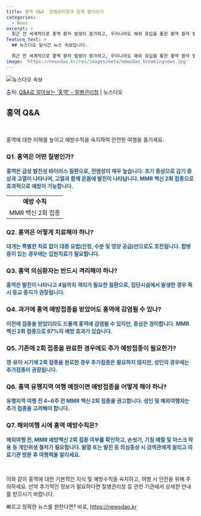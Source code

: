 ```yaml
---
title: 홍역 Q&A  질병관리청과 함께 알아보기
categories:
  - News
excerpt: >
  최근 전 세계적으로 홍역 환자 발생이 증가하고, 우리나라도 해외 유입을 통한 홍역 환자 발생 위험이 증가함에…
feature_text: >
  ## 뉴스다오 실시간 뉴스 속보입니다.

  최근 전 세계적으로 홍역 환자 발생이 증가하고, 우리나라도 해외 유입을 통한 홍역 환자 발생 위험이 증가함에…
image: 'https://newsdao.kr/res/images/meta/newsdao_breakingnews.jpg'
---
```


![뉴스다오 속보](https://newsdao.kr/res/images/meta/newsdao_breakingnews.jpg)

<p>출처: <a href="https://newsdao.kr/3145" rel="dofollow">Q&A로 알아보는 ‘홍역’ - 질병관리청</a> | 뉴스다오</p>

<h2 data-ke-size="size26">홍역 Q&A</h2>
<p data-ke-size="size16">&nbsp;</p>
홍역에 대한 이해를 높이고 예방수칙을 숙지하여 안전한 여행을 즐기세요.

<h3>Q1. 홍역은 어떤 질병인가?</h3>
<p><b><span style="color: #1a5490;">홍역은 급성 발진성 바이러스 질환으로, 전염성이 매우 높습니다. 초기 증상으로 감기 증상과 고열이 나타나며, 고열과 함께 온몸에 발진이 나타납니다. MMR 백신 2회 접종으로 효과적으로 예방이 가능합니다.</span></b></p>
<table>
	<tr>
		<td style="text-align: center; height: 17px;"><b>예방 수칙</b></td>
	</tr>
	<tr>
		<td>MMR 백신 2회 접종</td>
	</tr>
</table>

<h3>Q2. 홍역은 어떻게 치료해야 하나?</h3>
<p><b><span style="color: #1a5490;">대개는 특별한 치료 없이 대증 요법(안정, 수분 및 영양 공급)만으로도 호전됩니다. 합병증이 있는 경우에는 입원치료가 필요합니다.</span></b></p>

<h3>Q3. 홍역 의심환자는 반드시 격리해야 하나?</h3>
<p><b><span style="color: #1a5490;">홍역은 발진이 나타나고 4일까지 격리가 필요한 질환으로, 집단시설에서 발생한 경우 즉시 등교 중지가 권장됩니다.</span></b></p>

<h3>Q4. 과거에 홍역 예방접종을 받았어도 홍역에 감염될 수 있나?</h3>
<p><b><span style="color: #1a5490;">이전에 접종을 받았더라도 드물게 홍역에 감염될 수 있지만, 증상은 경미합니다. MMR 백신 2회 접종으로 97%의 예방 효과가 있습니다.</span></b></p>

<h3>Q5. 기존에 2회 접종을 완료한 경우에도 추가 예방접종이 필요한가?</h3>
<p><b><span style="color: #1a5490;">영·유아 시기에 2회 접종을 완료한 경우 추가접종은 필요하지 않지만, 성인의 경우에는 추가접종이 권장됩니다.</span></b></p>

<h3>Q6. 홍역 유행지역 여행 예정이면 예방접종을 어떻게 해야 하나?</h3>
<p><b><span style="color: #1a5490;">유행지역 여행 전 4~6주 전 MMR 백신 2회 접종을 권고합니다. 성인 및 해외여행자는 추가 접종을 고려해야 합니다.</span></b></p>

<h3>Q7. 해외여행 시에 홍역 예방수칙은?</h3>
<p><b><span style="color: #1a5490;">해외여행 전, MMR 예방백신 2회 접종 여부를 확인하고, 손씻기, 기침 예절 및 마스크 착용 등 개인위생 철저가 필요합니다. 발열 또는 발진 등 의심증상 시 검역관에게 알리고 의료기관 방문 후 여행력을 알리세요.</span></b></p>
<p data-ke-size="size16">&nbsp;</p>
이와 같이 홍역에 대한 기본적인 지식 및 예방수칙을 숙지하고, 여행 시 안전을 위해 주의하세요. 만약 추가적인 정보가 필요하다면 질병관리청 등 관련 기관에서 상세한 안내를 받으시기 바랍니다. 

빠르고 정확한 뉴스를 원한다면? 바로, <a href="https://newsdao.kr" rel="dofollow">https://newsdao.kr</a>



